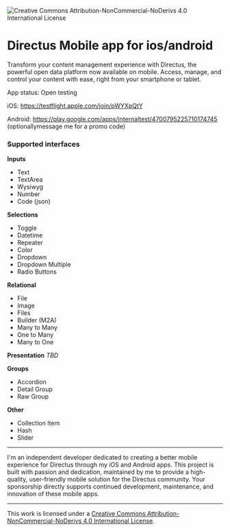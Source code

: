 ![Creative Commons Attribution-NonCommercial-NoDerivs 4.0 International License](https://img.shields.io/badge/License-CC%20BY--NC--SA%204.0-lightgrey.svg)

# Directus Mobile app for ios/android

Transform your content management experience with Directus, the powerful open data platform now available on mobile. Access, manage, and control your content with ease, right from your smartphone or tablet.

App status: Open testing

iOS: https://testflight.apple.com/join/pWYXpQtY

Android: https://play.google.com/apps/internaltest/4700795225710174745 (optionallymessage me for a promo code)

### Supported interfaces

**Inputs**
- Text
- TextArea
- Wysiwyg
- Number
- Code (json)

**Selections**
- Toggle
- Datetime
- Repeater
- Color
- Dropdown
- Dropdown Multiple
- Radio Buttons

**Relational**
- File
- Image
- Files
- Builder (M2A)
- Many to Many
- One to Many
- Many to One

**Presentation**
_TBD_

**Groups**
- Accordion
- Detail Group
- Raw Group

**Other**
- Collection Item
- Hash
- Slider

---

I'm an independent developer dedicated to creating a better mobile experience for Directus through my iOS and Android apps. This project is built with passion and dedication, maintained by me to provide a high-quality, user-friendly mobile solution for the Directus community. Your sponsorship directly supports continued development, maintenance, and innovation of these mobile apps.

---

This work is licensed under a
[Creative Commons Attribution-NonCommercial-NoDerivs 4.0 International License](http://creativecommons.org/licenses/by-nc-sa/4.0/).
